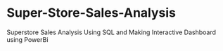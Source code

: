 # Super-Store-Sales-Analysis
Superstore Sales Analysis Using SQL and Making Interactive Dashboard using PowerBi
